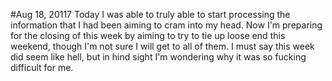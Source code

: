 #Aug 18, 20117
Today I was able to truly able to start processing the information that I had been aiming to cram into my head. Now I'm preparing for the closing of this week by aiming to try to tie up loose end this weekend, though I'm not sure I will get to all of them. I must say this week did seem like hell, but in hind sight I'm wondering why it was so fucking difficult for me.
